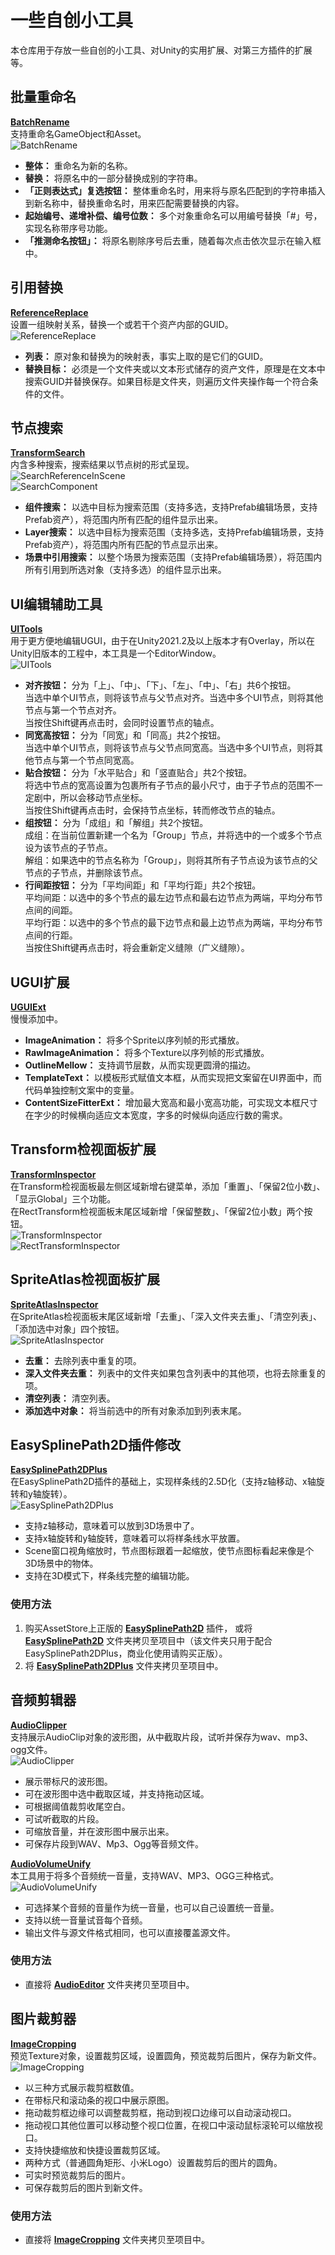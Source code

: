 # 一些自创小工具

本仓库用于存放一些自创的小工具、对Unity的实用扩展、对第三方插件的扩展等。  

## 批量重命名

[**BatchRename**](Assets/Tools/BatchRename)  
支持重命名GameObject和Asset。  
![BatchRename](Assets/Tools/BatchRename/Captures~/BatchRename.gif)  
* **整体：** 重命名为新的名称。  
* **替换：** 将原名中的一部分替换成别的字符串。  
* **「正则表达式」复选按钮：** 整体重命名时，用来将与原名匹配到的字符串插入到新名称中，替换重命名时，用来匹配需要替换的内容。  
* **起始编号、递增补偿、编号位数：** 多个对象重命名可以用编号替换「#」号，实现名称带序号功能。  
* **「推测命名按钮」：** 将原名剔除序号后去重，随着每次点击依次显示在输入框中。  

## 引用替换

[**ReferenceReplace**](Assets/Tools/ReferenceReplace)  
设置一组映射关系，替换一个或若干个资产内部的GUID。  
![ReferenceReplace](Assets/Tools/ReferenceReplace/Captures~/ReferenceReplace.gif)  
* **列表：** 原对象和替换为的映射表，事实上取的是它们的GUID。  
* **替换目标：** 必须是一个文件夹或以文本形式储存的资产文件，原理是在文本中搜索GUID并替换保存。如果目标是文件夹，则遍历文件夹操作每一个符合条件的文件。  

## 节点搜索

[**TransformSearch**](Assets/Tools/TransformSearch)  
内含多种搜索，搜索结果以节点树的形式呈现。  
![SearchReferenceInScene](Assets/Tools/TransformSearch/Captures~/SearchReferenceInScene.gif)  
![SearchComponent](Assets/Tools/TransformSearch/Captures~/SearchComponent.gif)  
* **组件搜索：** 以选中目标为搜索范围（支持多选，支持Prefab编辑场景，支持Prefab资产），将范围内所有匹配的组件显示出来。  
* **Layer搜索：** 以选中目标为搜索范围（支持多选，支持Prefab编辑场景，支持Prefab资产），将范围内所有匹配的节点显示出来。  
* **场景中引用搜索：** 以整个场景为搜索范围（支持Prefab编辑场景），将范围内所有引用到所选对象（支持多选）的组件显示出来。  

## UI编辑辅助工具

[**UITools**](Assets/Tools/UITools)  
用于更方便地编辑UGUI，由于在Unity2021.2及以上版本才有Overlay，所以在Unity旧版本的工程中，本工具是一个EditorWindow。  
![UITools](Assets/Tools/UITools/Captures~/UITools.png)  
* **对齐按钮：** 分为「上」、「中」、「下」、「左」、「中」、「右」共6个按钮。  
  当选中单个UI节点，则将该节点与父节点对齐。当选中多个UI节点，则将其他节点与第一个节点对齐。  
  当按住Shift键再点击时，会同时设置节点的轴点。  
* **同宽高按钮：** 分为「同宽」和「同高」共2个按钮。  
  当选中单个UI节点，则将该节点与父节点同宽高。当选中多个UI节点，则将其他节点与第一个节点同宽高。  
* **贴合按钮：** 分为「水平贴合」和「竖直贴合」共2个按钮。  
  将选中节点的宽高设置为包裹所有子节点的最小尺寸，由于子节点的范围不一定剧中，所以会移动节点坐标。  
  当按住Shift键再点击时，会保持节点坐标，转而修改节点的轴点。  
* **组按钮：** 分为「成组」和「解组」共2个按钮。  
  成组：在当前位置新建一个名为「Group」节点，并将选中的一个或多个节点设为该节点的子节点。  
  解组：如果选中的节点名称为「Group」，则将其所有子节点设为该节点的父节点的子节点，并删除该节点。  
* **行间距按钮：** 分为「平均间距」和「平均行距」共2个按钮。  
  平均间距：以选中的多个节点的最左边节点和最右边节点为两端，平均分布节点间的间距。  
  平均行距：以选中的多个节点的最下边节点和最上边节点为两端，平均分布节点间的行距。  
  当按住Shift键再点击时，将会重新定义缝隙（广义缝隙）。  

## UGUI扩展

[**UGUIExt**](Assets/Tools/UGUIExt)  
慢慢添加中。  
* **ImageAnimation：** 将多个Sprite以序列帧的形式播放。  
* **RawImageAnimation：** 将多个Texture以序列帧的形式播放。  
* **OutlineMellow：** 支持调节层数，从而实现更圆滑的描边。  
* **TemplateText：** 以模板形式赋值文本框，从而实现把文案留在UI界面中，而代码单独控制文案中的变量。  
* **ContentSizeFitterExt：** 增加最大宽高和最小宽高功能，可实现文本框尺寸在字少的时候横向适应文本宽度，字多的时候纵向适应行数的需求。  

## Transform检视面板扩展

[**TransformInspector**](Assets/Tools/TransformInspector)  
在Transform检视面板最左侧区域新增右键菜单，添加「重置」、「保留2位小数」、「显示Global」三个功能。  
在RectTransform检视面板末尾区域新增「保留整数」、「保留2位小数」两个按钮。  
![TransformInspector](Assets/Tools/TransformInspector/Captures~/TransformInspector.gif)  
![RectTransformInspector](Assets/Tools/TransformInspector/Captures~/RectTransformInspector.gif)  

## SpriteAtlas检视面板扩展

[**SpriteAtlasInspector**](Assets/Tools/SpriteAtlasInspector)  
在SpriteAtlas检视面板末尾区域新增「去重」、「深入文件夹去重」、「清空列表」、「添加选中对象」四个按钮。  
![SpriteAtlasInspector](Assets/Tools/SpriteAtlasInspector/Captures~/SpriteAtlasInspector.png)  
* **去重：** 去除列表中重复的项。  
* **深入文件夹去重：** 列表中的文件夹如果包含列表中的其他项，也将去除重复的项。  
* **清空列表：** 清空列表。  
* **添加选中对象：** 将当前选中的所有对象添加到列表末尾。  

## EasySplinePath2D插件修改

[**EasySplinePath2DPlus**](Assets/Tools/EasySplinePath2DPlus)  
在EasySplinePath2D插件的基础上，实现样条线的2.5D化（支持z轴移动、x轴旋转和y轴旋转）。  
![EasySplinePath2DPlus](Assets/Tools/EasySplinePath2DPlus/Captures~/EasySplinePath2DPlus.gif)  
* 支持z轴移动，意味着可以放到3D场景中了。  
* 支持x轴旋转和y轴旋转，意味着可以将样条线水平放置。  
* Scene窗口视角缩放时，节点图标跟着一起缩放，使节点图标看起来像是个3D场景中的物体。  
* 支持在3D模式下，样条线完整的编辑功能。  

### 使用方法
1. 购买AssetStore上正版的 [**EasySplinePath2D**](https://assetstore.unity.com/packages/tools/utilities/easy-spline-path-2d-127710) 插件，
  或将 [**EasySplinePath2D**](Assets/Tools/EasySplinePath2D) 文件夹拷贝至项目中（该文件夹只用于配合EasySplinePath2DPlus，商业化使用请购买正版）。  
2. 将 [**EasySplinePath2DPlus**](Assets/Tools/EasySplinePath2DPlus) 文件夹拷贝至项目中。  


## 音频剪辑器

[**AudioClipper**](Assets/Tools/AudioEditor/Editor/AudioClipper.cs)  
支持展示AudioClip对象的波形图，从中截取片段，试听并保存为wav、mp3、ogg文件。  
![AudioClipper](Assets/Tools/AudioEditor/Captures~/AudioClipper.gif)  
* 展示带标尺的波形图。  
* 可在波形图中选中截取区域，并支持拖动区域。  
* 可根据阈值裁剪收尾空白。  
* 可试听截取的片段。  
* 可缩放音量，并在波形图中展示出来。  
* 可保存片段到WAV、Mp3、Ogg等音频文件。  

[**AudioVolumeUnify**](Assets/Tools/AudioEditor/Editor/AudioVolumeUnify.cs)  
本工具用于将多个音频统一音量，支持WAV、MP3、OGG三种格式。  
![AudioVolumeUnify](Assets/Tools/AudioEditor/Captures~/AudioVolumeUnify.jpg)  
* 可选择某个音频的音量作为统一音量，也可以自己设置统一音量。  
* 支持以统一音量试音每个音频。  
* 输出文件与源文件格式相同，也可以直接覆盖源文件。  

### 使用方法
* 直接将 [**AudioEditor**](Assets/Tools/AudioEditor) 文件夹拷贝至项目中。  


## 图片裁剪器

[**ImageCropping**](Assets/Tools/ImageCropping)  
预览Texture对象，设置裁剪区域，设置圆角，预览裁剪后图片，保存为新文件。  
![ImageCropping](Assets/Tools/ImageCropping/Captures~/ImageCropping.gif)  
* 以三种方式展示裁剪框数值。  
* 在带标尺和滚动条的视口中展示原图。  
* 拖动裁剪框边缘可以调整裁剪框，拖动到视口边缘可以自动滚动视口。  
* 拖动视口其他位置可以移动整个视口位置，在视口中滚动鼠标滚轮可以缩放视口。  
* 支持快捷缩放和快捷设置裁剪区域。  
* 两种方式（普通圆角矩形、小米Logo）设置裁剪后的图片的圆角。  
* 可实时预览裁剪后的图片。  
* 可保存裁剪后的图片到新文件。  

### 使用方法
* 直接将 [**ImageCropping**](Assets/Tools/ImageCropping) 文件夹拷贝至项目中。  